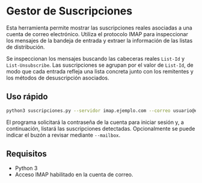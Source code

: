 # Gestor de Suscripciones

Esta herramienta permite mostrar las suscripciones reales asociadas a una cuenta de correo electrónico.
Utiliza el protocolo IMAP para inspeccionar los mensajes de la bandeja de entrada y extraer la información de las listas de distribución.

Se inspeccionan los mensajes buscando las cabeceras reales `List-Id` y
`List-Unsubscribe`. Las suscripciones se agrupan por el valor de `List-Id`, de
modo que cada entrada refleja una lista concreta junto con los remitentes y los
métodos de desuscripción asociados.

## Uso rápido

```bash
python3 suscripciones.py --servidor imap.ejemplo.com --correo usuario@ejemplo.com
```
El programa solicitará la contraseña de la cuenta para iniciar sesión y, a continuación,
listará las suscripciones detectadas. Opcionalmente se puede indicar el buzón a revisar
mediante `--mailbox`.

## Requisitos

- Python 3
- Acceso IMAP habilitado en la cuenta de correo.

